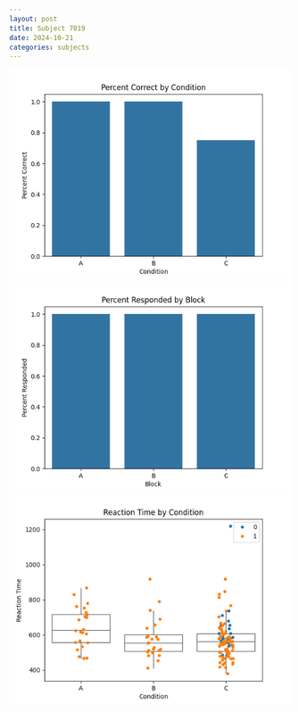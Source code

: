 ```yaml
---
layout: post
title: Subject 7019
date: 2024-10-21
categories: subjects
---
```


![](data/7019/run-18/7019_ATS_percent_correct.png)
![](data/7019/run-18/7019_ATS_percent_responded.png)
![](data/7019/run-18/7019_ATS_rt.png)

